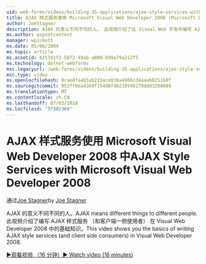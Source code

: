 ```yaml
---
uid: web-forms/videos/building-35-applications/ajax-style-services-with-microsoft-visual-web-developer-2008
title: AJAX 样式服务使用 Microsoft Visual Web Developer 2008 |Microsoft Docs
author: JoeStagner
description: AJAX 的意义不同不同的人。 此视频介绍了在 Visual Web 开发中编写 AJAX 样式服务 （和客户端一侧使用者） 的基础知识...
ms.author: aspnetcontent
manager: wpickett
ms.date: 05/08/2009
ms.topic: article
ms.assetid: b257d1f2-58f2-49ab-a800-b99a79a212f5
ms.technology: dotnet-webforms
msc.legacyurl: /web-forms/videos/building-35-applications/ajax-style-services-with-microsoft-visual-web-developer-2008
msc.type: video
ms.openlocfilehash: 8caedfa465ab215ace038a4966cd4aaa6025168f
ms.sourcegitcommit: 953ff9ea4369f154d6fd0239599279ddd3280009
ms.translationtype: MT
ms.contentlocale: zh-CN
ms.lasthandoff: 07/03/2018
ms.locfileid: "37382369"
---
```

<a name="ajax-style-services-with-microsoft-visual-web-developer-2008"></a><span data-ttu-id="f6a27-104">AJAX 样式服务使用 Microsoft Visual Web Developer 2008 中</span><span class="sxs-lookup"><span data-stu-id="f6a27-104">AJAX Style Services with Microsoft Visual Web Developer 2008</span></span>
====================
<span data-ttu-id="f6a27-105">通过[Joe Stagner](https://github.com/JoeStagner)</span><span class="sxs-lookup"><span data-stu-id="f6a27-105">by [Joe Stagner](https://github.com/JoeStagner)</span></span>

<span data-ttu-id="f6a27-106">AJAX 的意义不同不同的人。</span><span class="sxs-lookup"><span data-stu-id="f6a27-106">AJAX means different things to different people.</span></span> <span data-ttu-id="f6a27-107">此视频介绍了编写 AJAX 样式服务 （和客户端一侧使用者） 在 Visual Web Developer 2008 中的基础知识。</span><span class="sxs-lookup"><span data-stu-id="f6a27-107">This video shows you the basics of writing AJAX style services (and client side consumers) in Visual Web Developer 2008.</span></span>

[<span data-ttu-id="f6a27-108">&#9654;观看视频 （16 分钟）</span><span class="sxs-lookup"><span data-stu-id="f6a27-108">&#9654; Watch video (16 minutes)</span></span>](https://channel9.msdn.com/Blogs/ASP-NET-Site-Videos/ajax-style-services-with-microsoft-visual-web-developer-2008)
